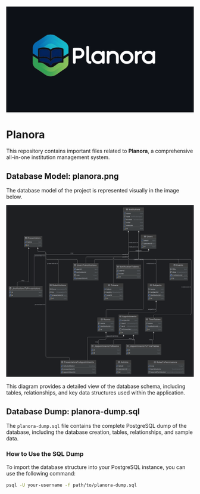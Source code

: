 ![Image](./planora-logo-white-github.png)
# Planora
This repository contains important files related to **Planora**, a comprehensive all-in-one institution management system.

## Database Model: planora.png
The database model of the project is represented visually in the image below.

![Database Model](./planora.png)

This diagram provides a detailed view of the database schema, including tables, relationships, and key data structures used within the application.

## Database Dump: planora-dump.sql
The `planora-dump.sql` file contains the complete PostgreSQL dump of the database, including the database creation, tables, relationships, and sample data.

### How to Use the SQL Dump
To import the database structure into your PostgreSQL instance, you can use the following command:
```bash
psql -U your-username -f path/to/planora-dump.sql
